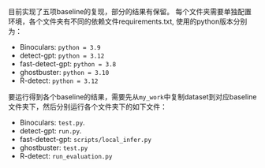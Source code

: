 目前实现了五项baseline的复现，部分的结果有保留。
每个文件夹需要单独配置环境，各个文件夹有不同的依赖文件requirements.txt, 使用的python版本分别为：
- Binoculars: `python = 3.9`
- detect-gpt: `python = 3.12`
- fast-detect-gpt: `python = 3.8`
- ghostbuster: `python = 3.10`
- R-detect: `python = 3.12`


要运行得到各个baseline的结果，需要先从`my_work`中复制dataset到对应baseline文件夹下，然后分别运行各个文件夹下的如下文件：
- Binoculars: `test.py`.
- detect-gpt: `run.py`.
- fast-detect-gpt: `scripts/local_infer.py`
- ghostbuster: `test.py`
- R-detect: `run_evaluation.py`
